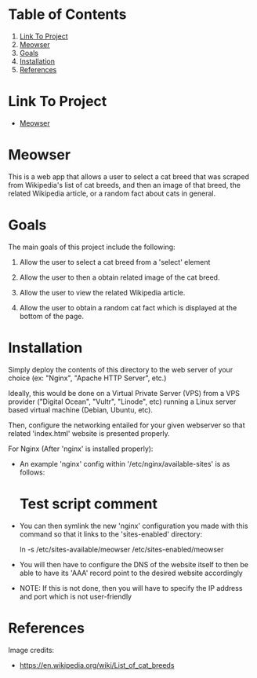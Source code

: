 
# Table of Contents

1.  [Link To Project](#orga75254e)
2.  [Meowser](#org1bb8b42)
3.  [Goals](#org6c8aa51)
4.  [Installation](#org4aaf0b1)
5.  [References](#org9ea94f8)


<a id="orga75254e"></a>

# Link To Project

-   [Meowser](./meowser.html)


<a id="org1bb8b42"></a>

# Meowser

This is a web app that allows a user to select a cat breed that was scraped from Wikipedia's list of cat breeds, and then an image of that breed, the related Wikipedia article, or a random fact about cats in general.


<a id="org6c8aa51"></a>

# Goals

The main goals of this project include the following:

1.  Allow the user to select a cat breed from a 'select' element

2.  Allow the user to then a obtain related image of the cat breed.

3.  Allow the user to view the related Wikipedia article.

4.  Allow the user to obtain a random cat fact which is displayed at the bottom of the page.


<a id="org4aaf0b1"></a>

# Installation

Simply deploy the contents of this directory to the web server of your choice (ex: "Nginx", "Apache HTTP Server", etc.)

Ideally, this would be done on a Virtual Private Server (VPS) from a VPS provider ("Digital Ocean", "Vultr", "Linode", etc) running a Linux server based virtual machine (Debian, Ubuntu, etc).

Then, configure the networking entailed for your given webserver so that related 'index.html' website is presented properly.

For Nginx (After 'nginx' is installed properly):

-   An example 'nginx' config within '/etc/nginx/available-sites' is as follows:

    # Test script comment

-   You can then symlink the new 'nginx' configuration you made with this command so that it links to the 'sites-enabled' directory:

    ln -s /etc/sites-available/meowser /etc/sites-enabled/meowser

-   You will then have to configure the DNS of the website itself to then be able to have its 'AAA' record point to the desired website accordingly
-   NOTE: If this is not done, then you will have to specify the IP address and port which is not user-friendly


<a id="org9ea94f8"></a>

# References

Image credits:

-   <https://en.wikipedia.org/wiki/List_of_cat_breeds>
